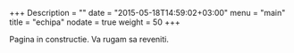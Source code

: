 +++
Description = ""
date = "2015-05-18T14:59:02+03:00"
menu = "main"
title = "echipa"
nodate = true
weight = 50
+++

Pagina in constructie. Va rugam sa reveniti.
